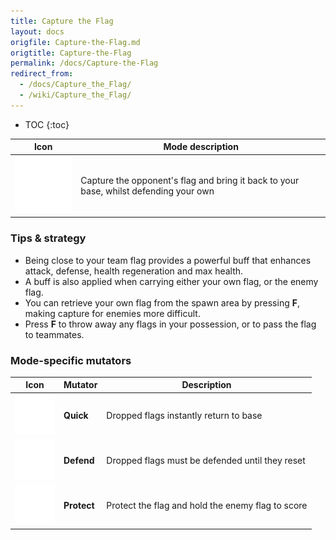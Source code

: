 ```yaml
---
title: Capture the Flag
layout: docs
origfile: Capture-the-Flag.md
origtitle: Capture-the-Flag
permalink: /docs/Capture-the-Flag
redirect_from:
  - /docs/Capture_the_Flag/
  - /wiki/Capture_the_Flag/
---
```

* TOC
{:toc}

| Icon | Mode description |
|-|-|
| <img src="images/modes/capture.png" width="128px"/> | Capture the opponent's flag and bring it back to your base, whilst defending your own |

### Tips & strategy

-   Being close to your team flag provides a powerful buff that enhances attack, defense, health regeneration and max health.
-   A buff is also applied when carrying either your own flag, or the enemy flag.
-   You can retrieve your own flag from the spawn area by pressing **F**, making capture for enemies more difficult.
-   Press **F** to throw away any flags in your possession, or to pass the flag to teammates.

### Mode-specific mutators

| Icon | Mutator | Description |
|-|-|-|
| <img src="images/modes/capturequick.png" title="capturequick.png" alt="capturequick.png" width="64" /> | **Quick** | Dropped flags instantly return to base |
| <img src="images/modes/capturedefend.png" title="capturedefend.png" alt="capturedefend.png" width="64" /> | **Defend** | Dropped flags must be defended until they reset |
| <img src="images/modes/captureprotect.png" title="captureprotect.png" alt="captureprotect.png" width="64" /> | **Protect** | Protect the flag and hold the enemy flag to score |
